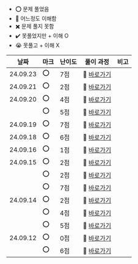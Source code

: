 - ⭕ 문제 풀었음
- 🔺 어느정도 이해함
- ✖️ 문제 풀지 못함
- ✔️ 못풀었지만 + 이해 O
- 😭 못풀고 + 이해 X

  
|    날짜  |  마크 | 난이도 | 풀이 과정                                                          |  비고 |
| -------- |  ---- | ------ | ------------------------------------------------------------------ |-------|
| 24.09.23 |   ⭕ |    7점  | 💨 [바로가기](https://velog.io/@jominuk1025/24.09.23)              |       |
| 24.09.21 |   ⭕ |    2점  | 💨 [바로가기](https://velog.io/@jominuk1025/24.09.21)              |       |
| 24.09.20 |   ⭕ |    4점  | 💨 [바로가기](https://velog.io/@jominuk1025/24.09.20)              |       |
|          |   ⭕ |    5점  | 💨 [바로가기](https://velog.io/@jominuk1025/24.09.20-vg4khe2h)     |       |
| 24.09.19 |   ⭕ |    7점  | 💨 [바로가기](https://velog.io/@jominuk1025/24.09.19)              |       |
| 24.09.18 |   ⭕ |    6점  | 💨 [바로가기](https://velog.io/@jominuk1025/24.09.18)              |       |
| 24.09.16 |   ⭕ |    1점  | 💨 [바로가기](https://velog.io/@jominuk1025/24.09.16)              |       |
| 24.09.15 |   ⭕ |    2점  | 💨 [바로가기](https://velog.io/@jominuk1025/24.09.15)              |       |
|          |   ⭕ |    2점  | 💨 [바로가기](https://velog.io/@jominuk1025/24.09.15-61q5vh2l)     |       |
|          |   ⭕ |    7점  | 💨 [바로가기](https://velog.io/@jominuk1025/24.09.15-tn45ash2)     |       |
| 24.09.14 |   ⭕ |    2점  | 💨 [바로가기](https://velog.io/@jominuk1025/24.09.14)              |       |
|          |   ⭕ |    4점  | 💨 [바로가기](https://velog.io/@jominuk1025/24.09.14-ndd3mznh)     |       |
|          |   ⭕ |    5점  | 💨 [바로가기](https://velog.io/@jominuk1025/24.09.14-1ki2hb1k)     |       |
| 24.09.12 |   ⭕ |    0점  | 💨 [바로가기](https://velog.io/@jominuk1025/24.09.12)              |       |
|          |   ⭕ |    6점  | 💨 [바로가기](https://velog.io/@jominuk1025/24.09.12.1)            |       |
